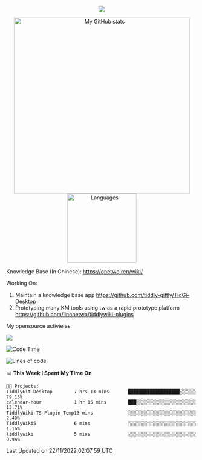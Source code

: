 <a href="https://github.com/linonetwo">
    <p align="center">
        <img src="https://github-profile-trophy.vercel.app/?username=linonetwo&column=7&theme=onedark"/>
    </p>
</a>
<a align="center" href="https://github.com/linonetwo">
  <p align="center">
    <img src="https://github-readme-stats.vercel.app/api?username=linonetwo&show_icons=true&count_private=true" alt="My GitHub stats" width="465"/>
    <img src="https://github-readme-stats.vercel.app/api/top-langs/?username=linonetwo&layout=compact&langs_count=10" alt="Languages" height="183">
  </p>
</a>

Knowledge Base (In Chinese): https://onetwo.ren/wiki/

Working On: 

1. Maintain a knowledge base app https://github.com/tiddly-gittly/TidGi-Desktop
1. Prototyping many KM tools using tw as a rapid prototype platform https://github.com/linonetwo/tiddlywiki-plugins

My opensource activieies:

![](https://visitor-badge.glitch.me/badge?page_id=linonetwo.linonetwo)

<!--START_SECTION:waka-->
![Code Time](http://img.shields.io/badge/Code%20Time-1%2C240%20hrs%2056%20mins-blue)

![Lines of code](https://img.shields.io/badge/From%20Hello%20World%20I%27ve%20Written-2%20Million%20lines%20of%20code-blue)

📊 **This Week I Spent My Time On** 

```text
🐱‍💻 Projects: 
TiddlyGit-Desktop        7 hrs 13 mins       ███████████████████░░░░░░   79.15% 
calendar-hour            1 hr 15 mins        ███░░░░░░░░░░░░░░░░░░░░░░   13.71% 
TiddlyWiki-TS-Plugin-Temp13 mins             ░░░░░░░░░░░░░░░░░░░░░░░░░   2.48% 
TiddlyWiki5              6 mins              ░░░░░░░░░░░░░░░░░░░░░░░░░   1.16% 
tiddlywiki               5 mins              ░░░░░░░░░░░░░░░░░░░░░░░░░   0.94%

```


 Last Updated on 22/11/2022 02:07:59 UTC
<!--END_SECTION:waka-->

